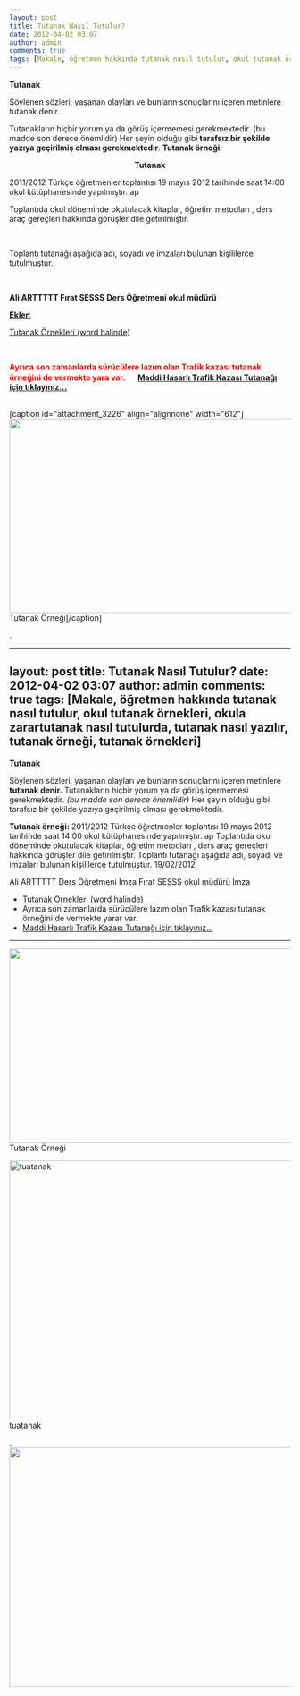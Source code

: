 ```yaml
---
layout: post
title: Tutanak Nasıl Tutulur?
date: 2012-04-02 03:07
author: admin
comments: true
tags: [Makale, öğretmen hakkında tutanak nasıl tutulur, okul tutanak örnekleri, okula zarartutanak nasıl tutulurda, tutanak nasıl yazılır, tutanak örneği, tutanak örnekleri]
---
```

<strong>Tutanak</strong>

Söylenen sözleri, yaşanan olayları ve bunların sonuçlarını içeren metinlere tutanak denir.

Tutanakların hiçbir yorum ya da görüş içermemesi gerekmektedir. (bu madde son derece önemlidir) Her şeyin olduğu gibi<strong> tarafsız bir şekilde yazıya geçirilmiş olması gerekmektedir</strong>.
<strong>Tutanak örneği:</strong>
<div class="vurgu1">
<p align="center"><strong>Tutanak</strong></p>
2011/2012 Türkçe öğretmenler toplantısı 19 mayıs 2012 tarihinde saat 14:00 okul kütüphanesinde yapılmıştır.
ap

Toplantıda okul döneminde okutulacak kitaplar, öğretim metodları  , ders araç gereçleri hakkında görüşler dile getirilmiştir.

&nbsp;

Toplantı tutanağı aşağıda adı, soyadı ve imzaları bulunan kişililerce tutulmuştur.

&nbsp;
<p style="text-align: justify;"><strong>Ali ARTTTTT                                                                                       Fırat SESSS</strong>
<strong> Ders Öğretmeni                                                                               okul müdürü</strong></p>

</div>
<span style="text-decoration: underline;"><strong>Ekler</strong>:</span>


<a href="https://egitimvaktim.com/dosyalar/2016/tutanak-ornegi.docx">  Tutanak Örnekleri (word halinde)</a>

&nbsp;
<div class="vurgu1"><strong><span style="color: #ff0000;">Ayrıca son zamanlarda sürücülere lazım olan Trafik kazası tutanak örneğini de vermekte yara var.
<a href="http://egitimvaktim.com/dosyalar/2012/04/zip.gif"><img class="alignnone size-full wp-image-4259" title="zip" src="http://egitimvaktim.com/dosyalar/2012/04/zip.gif" alt="" width="16" height="16" /></a>  <a title="Kaza tutanağı" href="http://egitimvaktim.com/dosyalar/2012/04/trafik_tutanak.xls">Maddi Hasarlı Trafik Kazası Tutanağı için tıklayınız...</a></span></strong></div>
&nbsp;

[caption id="attachment_3226" align="alignnone" width="612"]<a href="http://egitimvaktim.com/dosyalar/2012/04/tutanak-ornek.jpg"><img class=" wp-image-3226 " title="tutanak-ornek" src="http://egitimvaktim.com/dosyalar/2012/04/tutanak-ornek.jpg" alt="" width="612" height="348" /></a> Tutanak Örneği[/caption]

.

---
layout: post
title: Tutanak Nasıl Tutulur?
date: 2012-04-02 03:07
author: admin
comments: true
tags: [Makale, öğretmen hakkında tutanak nasıl tutulur, okul tutanak örnekleri, okula zarartutanak nasıl tutulurda, tutanak nasıl yazılır, tutanak örneği, tutanak örnekleri]
---
**Tutanak**

Söylenen sözleri, yaşanan olayları ve bunların sonuçlarını içeren metinlere **tutanak denir.** Tutanakların hiçbir yorum ya da görüş içermemesi gerekmektedir. *(bu madde son derece önemlidir)* Her şeyin olduğu gibi tarafsız bir şekilde yazıya geçirilmiş olması gerekmektedir. 

**Tutanak örneği:**
2011/2012 Türkçe öğretmenler toplantısı 19 mayıs 2012 tarihinde saat 14:00 okul kütüphanesinde yapılmıştır. ap Toplantıda okul döneminde okutulacak kitaplar, öğretim metodları , ders araç gereçleri hakkında görüşler dile getirilmiştir.   Toplantı tutanağı aşağıda adı, soyadı ve imzaları bulunan kişililerce tutulmuştur.  19/02/2012

Ali ARTTTTT   Ders Öğretmeni                  İmza
Fırat SESSS    okul müdürü                         İmza

 - [Tutanak Örnekleri (word halinde)](https://egitimvaktim.com/dosyalar/2016/tutanak-ornegi.docx)
 - Ayrıca son zamanlarda sürücülere lazım olan Trafik kazası tutanak örneğini de vermekte yarar var. 
 - [Maddi Hasarlı Trafik Kazası Tutanağı için tıklayınız...](http://egitimvaktim.com/dosyalar/2012/04/trafik_tutanak.xls)

______________
<a href="http://egitimvaktim.com/dosyalar/2012/04/tutanak-ornek.jpg"><img class=" wp-image-3226 " title="tutanak-ornek" src="http://egitimvaktim.com/dosyalar/2012/04/tutanak-ornek.jpg" alt="" width="612" height="348" /></a> Tutanak Örneği

<a href="http://egitimvaktim.com/dosyalar/2012/04/tuatanak.jpg"><img class="size-full wp-image-4256" title="tuatanak" src="http://egitimvaktim.com/dosyalar/2012/04/tuatanak.jpg" alt="tuatanak" width="716" height="465" /></a> tuatanak

.
<a href="http://egitimvaktim.com/dosyalar/2012/04/tutanak-ornek_evaktim.jpg"><img class="alignnone size-full wp-image-4257" title="tutanak-ornek_evaktim" src="http://egitimvaktim.com/dosyalar/2012/04/tutanak-ornek_evaktim.jpg" alt="" width="724" height="429" /></a>

